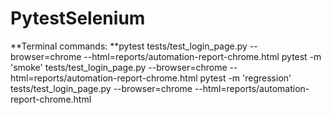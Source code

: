 # PytestSelenium

**Terminal commands:
**pytest tests/test_login_page.py --browser=chrome --html=reports/automation-report-chrome.html
pytest -m 'smoke' tests/test_login_page.py --browser=chrome --html=reports/automation-report-chrome.html
pytest -m 'regression' tests/test_login_page.py --browser=chrome --html=reports/automation-report-chrome.html

